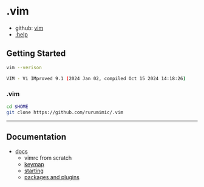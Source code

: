 # .vim

- github: [vim](https://github.com/vim/vim)
- [:help](https://vimhelp.org/)

## Getting Started

```bash
vim --verison

VIM - Vi IMproved 9.1 (2024 Jan 02, compiled Oct 15 2024 14:18:26)
```

### .vim

```bash
cd $HOME
git clone https://github.com/rurumimic/.vim
```

---

## Documentation

- [docs](/docs/README.md)
  - vimrc from scratch
  - [keymap](/docs/keymap.md)
  - [starting](/docs/starting.md)
  - [packages and plugins](/docs/packages.md)

